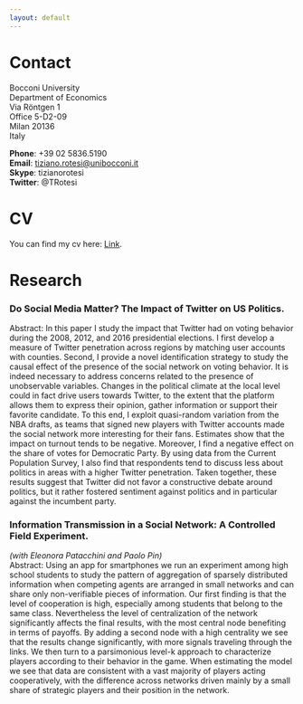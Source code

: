 ```yaml
---
layout: default
---
```


# Contact 

Bocconi University <br/>
Department of Economics <br/>
Via Röntgen 1 <br/>
Office 5-D2-09 <br/>
Milan 20136 <br/>
Italy

**Phone**: +39 02 5836.5190 <br/>
**Email**: tiziano.rotesi@unibocconi.it <br/>
**Skype**: tizianorotesi <br/>
**Twitter**: @TRotesi 

# CV

You can find my cv here: [Link](https://www.dropbox.com/s/du970024ba2rzbc/CV_TizianoRotesi.pdf?dl=0).
<!---
You can find my cv here: [Link](/assets/files/CV_TizianoRotesi.pdf).
-->

# Research

### Do Social Media Matter? The Impact of Twitter on US Politics.
Abstract: In this paper I study the impact that Twitter had on voting behavior
during the 2008, 2012, and 2016 presidential elections. I first develop a measure
of Twitter penetration across regions by matching user accounts with counties.
Second, I provide a novel identification strategy to study the causal effect of 
the presence of the social network on voting behavior. It is indeed necessary to 
address concerns related to the presence of unobservable variables. Changes in the 
political climate at the local level could in fact drive users towards Twitter, 
to the extent that the platform allows them to express their opinion, gather 
information or support their favorite candidate. To this end, I exploit quasi-random 
variation from the NBA drafts, as teams that signed new players with Twitter accounts 
made the social network more interesting for their fans. Estimates show that the 
impact on turnout tends to be negative. Moreover, I find a negative effect on the share of 
votes for Democratic Party. By using data from the Current Population Survey, 
I also find that respondents tend to discuss less about politics in areas with a 
higher Twitter penetration. Taken together, these results suggest that Twitter 
did not favor a constructive debate around politics, but it rather fostered 
sentiment against politics and in particular against the incumbent party.
<br/>

### Information Transmission in a Social Network: A Controlled Field Experiment. 
*(with Eleonora Patacchini and Paolo Pin)* <br/>
Abstract: Using an app for smartphones we run an experiment among high school students to study the pattern of aggregation of sparsely distributed information when competing agents are arranged in small networks and can share only non-verifiable pieces of information. Our first finding is that the level of cooperation is high, especially among students that belong to the same class. Nevertheless the level of centralization of the network significantly affects the final results, with the most central node benefiting in terms of payoffs. By adding a second node with a high centrality we see that the results change significantly, with more signals traveling through the links. We then turn to a parsimonious level-k approach to characterize players according to their behavior in the game. When estimating the model we see that data are consistent with a vast majority of players acting cooperatively, with the difference across networks driven mainly by a small share of strategic players and their position in the network.

<!---
<details><summary>Abstract</summary>
<p>
Using an app for smartphones we run an experiment among high school students to study the pattern of aggregation of sparsely distributed information when competing agents are arranged in small networks and can share only non-verifiable pieces of information. Our first finding is that the level of cooperation is high, especially among students that belong to the same class. Nevertheless the level of centralization of the network significantly affects the final results, with the most central node benefiting in terms of payoffs. By adding a second node with a high centrality we see that the results change significantly, with more signals traveling through the links. We then turn to a parsimonious level-k approach to characterize players according to their behavior in the game. When estimating the model we see that data are consistent with a vast majority of players acting cooperatively, with the difference across networks driven mainly by a small share of strategic players and their position in the network.</p>
</details>
-->